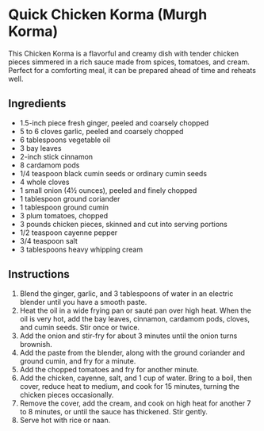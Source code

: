 # Quick Chicken Korma (Murgh Korma)

This Chicken Korma is a flavorful and creamy dish with tender chicken pieces simmered in a rich sauce made from spices, tomatoes, and cream. Perfect for a comforting meal, it can be prepared ahead of time and reheats well.

## Ingredients

- 1.5-inch piece fresh ginger, peeled and coarsely chopped
- 5 to 6 cloves garlic, peeled and coarsely chopped
- 6 tablespoons vegetable oil
- 3 bay leaves
- 2-inch stick cinnamon
- 8 cardamom pods
- 1/4 teaspoon black cumin seeds or ordinary cumin seeds
- 4 whole cloves
- 1 small onion (4½ ounces), peeled and finely chopped
- 1 tablespoon ground coriander
- 1 tablespoon ground cumin
- 3 plum tomatoes, chopped
- 3 pounds chicken pieces, skinned and cut into serving portions
- 1/2 teaspoon cayenne pepper
- 3/4 teaspoon salt
- 3 tablespoons heavy whipping cream

## Instructions

1. Blend the ginger, garlic, and 3 tablespoons of water in an electric blender until you have a smooth paste.
2. Heat the oil in a wide frying pan or sauté pan over high heat. When the oil is very hot, add the bay leaves, cinnamon, cardamom pods, cloves, and cumin seeds. Stir once or twice.
3. Add the onion and stir-fry for about 3 minutes until the onion turns brownish.
4. Add the paste from the blender, along with the ground coriander and ground cumin, and fry for a minute.
5. Add the chopped tomatoes and fry for another minute.
6. Add the chicken, cayenne, salt, and 1 cup of water. Bring to a boil, then cover, reduce heat to medium, and cook for 15 minutes, turning the chicken pieces occasionally.
7. Remove the cover, add the cream, and cook on high heat for another 7 to 8 minutes, or until the sauce has thickened. Stir gently.
8. Serve hot with rice or naan.